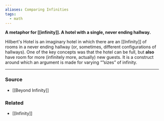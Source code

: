 ```yaml
---
aliases: Comparing Infinities
tags:
  - math
---
```

**A metaphor for [[infinity]]. A hotel with a single, never ending hallway.**

Hilbert's Hotel is an imaginary hotel in which there are an [[Infinity]] of rooms in a never ending hallway (or, sometimes, different configurations of hallways). One of the key concepts was that the hotel can be full, but **also** have room for more (infinitely more, actually) new guests. It is a construct around which an argument is made for varying “”sizes” of infinity. 

---

### Source
- [[Beyond Infinity]]

### Related
- [[Infinity]]